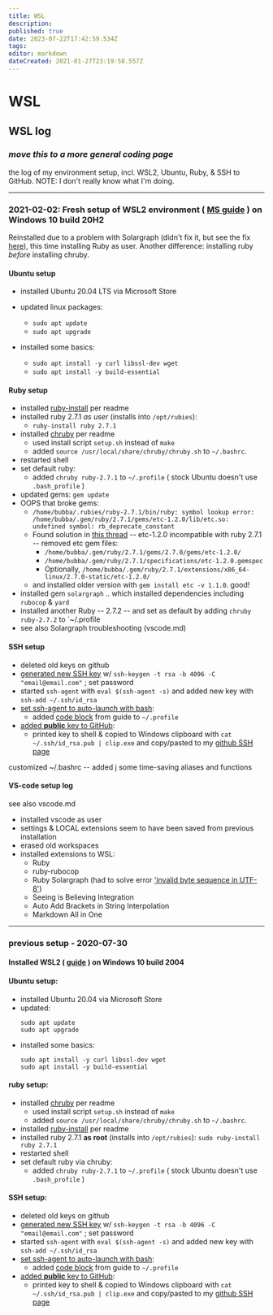 ```yaml
---
title: WSL
description: 
published: true
date: 2023-07-22T17:42:59.534Z
tags: 
editor: markdown
dateCreated: 2021-01-27T23:19:58.557Z
---
```


# WSL



## WSL log 

### _move this to a more general coding page_

the log of my environment setup, incl. WSL2, Ubuntu, Ruby, & SSH to GitHub. NOTE: I don't really know what I'm doing.

-------------------

### 2021-02-02: Fresh setup of WSL2 environment ( [MS guide](https://docs.microsoft.com/en-us/windows/wsl/install-win10) ) on Windows 10 build 20H2

Reinstalled due to a problem with Solargraph (didn't fix it, but see the fix [here](https://forums.sketchup.com/t/solargraph-not-working-with-wsl/151684)), this time installing Ruby as user.  Another difference: installing ruby *before* installing chruby.

#### Ubuntu setup

- installed Ubuntu 20.04 LTS via Microsoft Store

- updated linux packages:
  - `sudo apt update`
  - `sudo apt upgrade`
- installed some basics:
  - `sudo apt install -y curl libssl-dev wget`
  - `sudo apt install -y build-essential`

#### Ruby setup

- installed [ruby-install](https://github.com/postmodern/ruby-install) per readme
- installed ruby 2.7.1 _as user_ (installs into `/opt/rubies`):
  - `ruby-install ruby 2.7.1`
- installed [chruby](https://github.com/postmodern/chruby) per readme
  - used install script `setup.sh` instead of `make`
  - added `source /usr/local/share/chruby/chruby.sh` to `~/.bashrc`.
- restarted shell
- set default ruby:
  - added `chruby ruby-2.7.1` to `~/.profile` ( stock Ubuntu doesn't use `.bash_profile` )
- updated gems: `gem update`
- OOPS that broke gems:  
  - `/home/bubba/.rubies/ruby-2.7.1/bin/ruby: symbol lookup error: /home/bubba/.gem/ruby/2.7.1/gems/etc-1.2.0/lib/etc.so: undefined symbol: rb_deprecate_constant`
  - Found solution in [this thread](https://github.com/ruby/etc/issues/12) -- etc-1.2.0 incompatible with ruby 2.7.1 -- removed etc gem files:
    - `/home/bubba/.gem/ruby/2.7.1/gems/2.7.0/gems/etc-1.2.0/`
    - `/home/bubba/.gem/ruby/2.7.1/specifications/etc-1.2.0.gemspec`
    - Optionally, `/home/bubba/.gem/ruby/2.7.1/extensions/x86_64-linux/2.7.0-static/etc-1.2.0/`
  - and installed older version with `gem install etc -v 1.1.0`. good!
- installed gem `solargraph` .. which installed dependencies including `rubocop` & `yard`
- installed another Ruby -- 2.7.2 -- and set as default by adding `chruby ruby-2.7.2` to `~/.profile
- see also Solargraph troubleshooting (vscode.md)
  
#### SSH setup

- deleted old keys on github
- [generated new SSH key](https://docs.github.com/en/github/authenticating-to-github/generating-a-new-ssh-key-and-adding-it-to-the-ssh-agent) w/ `ssh-keygen -t rsa -b 4096 -C "email@email.com"` ; set password
- started `ssh-agent` with `eval $(ssh-agent -s)` and added new key with `ssh-add ~/.ssh/id_rsa`
- [set ssh-agent to auto-launch with bash](https://docs.github.com/en/github/authenticating-to-github/working-with-ssh-key-passphrases):
  - added [code block](https://docs.github.com/en/github/authenticating-to-github/working-with-ssh-key-passphrases#auto-launching-ssh-agent-on-git-for-windows) from guide to `~/.profile`
- [added __public__ key to GitHub](https://docs.github.com/en/github/authenticating-to-github/adding-a-new-ssh-key-to-your-github-account):
  - printed key to shell & copied to Windows clipboard with `cat ~/.ssh/id_rsa.pub | clip.exe` and copy/pasted to my [github SSH page](https://github.com/settings/keys)

customized ~/.bashrc -- added j some time-saving aliases and functions

#### VS-code setup log
see also vscode.md

- installed vscode as user
- settings & LOCAL extensions seem to have been saved from previous installation
- erased old workspaces
- installed extensions to WSL:
  - Ruby
  - ruby-rubocop
  - Ruby Solargraph (had to solve error ['invalid byte sequence in UTF-8'](https://forums.sketchup.com/t/solargraph-not-working-with-wsl/151684))
  - Seeing is Believing Integration
  - Auto Add Brackets in String Interpolation
  - Markdown All in One

---------------------

### previous setup - 2020-07-30

#### Installed WSL2 ( [guide](https://docs.microsoft.com/en-us/windows/wsl/install-win10) ) on Windows 10 build 2004
#### Ubuntu setup:
- installed Ubuntu 20.04 via Microsoft Store
- updated:
  ```
  sudo apt update
  sudo apt upgrade
  ```
- installed some basics:
  ```
  sudo apt install -y curl libssl-dev wget
  sudo apt install -y build-essential
  ```
#### ruby setup:
- installed [chruby](https://github.com/postmodern/chruby) per readme
  - used install script `setup.sh` instead of `make`
  - added `source /usr/local/share/chruby/chruby.sh` to `~/.bashrc`.
- installed [ruby-install](https://github.com/postmodern/ruby-install) per readme
- installed ruby 2.7.1 __as root__ (installs into `/opt/rubies`):
  `sudo ruby-install ruby 2.7.1`
- restarted shell
- set default ruby via chruby:
  - added `chruby ruby-2.7.1` to `~/.profile` ( stock Ubuntu doesn't use `.bash_profile` )

#### SSH setup:
- deleted old keys on github
- [generated new SSH key](https://docs.github.com/en/github/authenticating-to-github/generating-a-new-ssh-key-and-adding-it-to-the-ssh-agent) w/ `ssh-keygen -t rsa -b 4096 -C "email@email.com"` ; set password
- started `ssh-agent` with `eval $(ssh-agent -s)` and added new key with `ssh-add ~/.ssh/id_rsa`
- [set ssh-agent to auto-launch with bash](https://docs.github.com/en/github/authenticating-to-github/working-with-ssh-key-passphrases):
  - added [code block](https://docs.github.com/en/github/authenticating-to-github/working-with-ssh-key-passphrases#auto-launching-ssh-agent-on-git-for-windows) from guide to `~/.profile`
- [added __public__ key to GitHub](https://docs.github.com/en/github/authenticating-to-github/adding-a-new-ssh-key-to-your-github-account):
  - printed key to shell & copied to Windows clipboard with `cat ~/.ssh/id_rsa.pub | clip.exe` and copy/pasted to my [github SSH page](https://github.com/settings/keys)
